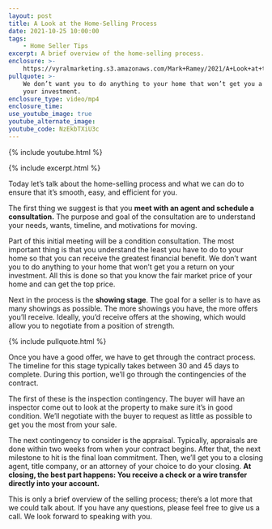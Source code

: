 ```yaml
---
layout: post
title: A Look at the Home-Selling Process
date: 2021-10-25 10:00:00
tags:
    - Home Seller Tips
excerpt: A brief overview of the home-selling process.
enclosure: >-
    https://vyralmarketing.s3.amazonaws.com/Mark+Ramey/2021/A+Look+at+the+Home-Selling+Process.mp4
pullquote: >-
    We don’t want you to do anything to your home that won’t get you a return on
    your investment.
enclosure_type: video/mp4
enclosure_time:
use_youtube_image: true
youtube_alternate_image:
youtube_code: NzEkbTXiU3c
---
```

{% include youtube.html %}

{% include excerpt.html %}

Today let’s talk about the home-selling process and what we can do to ensure that it’s smooth, easy, and efficient for you.

The first thing we suggest is that you **meet with an agent and schedule a consultation.** The purpose and goal of the consultation are to understand your needs, wants, timeline, and motivations for moving.

Part of this initial meeting will be a condition consultation. The most important thing is that you understand the least you have to do to your home so that you can receive the greatest financial benefit. We don’t want you to do anything to your home that won’t get you a return on your investment. All this is done so that you know the fair market price of your home and can get the top price.

Next in the process is the **showing stage**. The goal for a seller is to have as many showings as possible. The more showings you have, the more offers you’ll receive. Ideally, you’d receive offers at the showing, which would allow you to negotiate from a position of strength.

{% include pullquote.html %}

Once you have a good offer, we have to get through the contract process. The timeline for this stage typically takes between 30 and 45 days to complete. During this portion, we’ll go through the contingencies of the contract.

The first of these is the inspection contingency. The buyer will have an inspector come out to look at the property to make sure it’s in good condition. We’ll negotiate with the buyer to request as little as possible to get you the most from your sale.

The next contingency to consider is the appraisal. Typically, appraisals are done within two weeks from when your contract begins. After that, the next milestone to hit is the final loan commitment. Then, we’ll get you to a closing agent, title company, or an attorney of your choice to do your closing. **At closing, the best part happens: You receive a check or a wire transfer directly into your account.**

This is only a brief overview of the selling process; there’s a lot more that we could talk about. If you have any questions, please feel free to give us a call. We look forward to speaking with you.
